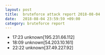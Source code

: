 ```yaml
---
layout: post
title:  bruteforce attack report 2018-08-04
date:   2018-08-04 23:59:59 +09:00
category: bruteforce report
---
```


* 17:23 unknown[195.231.66.112]
* 18:09 unknown[54.203.10.161]
* 22:22 unknown[37.49.227.92]
